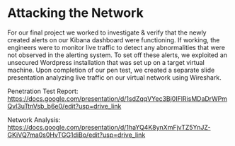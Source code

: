 # Attacking the Network

For our final project we worked to investigate & verify that the newly created alerts on our Kibana dashboard were functioning. If working, the engineers were to monitor live traffic to detect any abnormalities that were not observed in the alerting system. To set off these alerts, we exploited an unsecured Wordpress installation that was set up on a target virtual machine. Upon completion of our pen test, we created a separate slide presentation analyzing live traffic on our virtual network using Wireshark. 



Penetration Test Report: https://docs.google.com/presentation/d/1sdZqqVYec3Bj0IFlRisMDaDrWPmQvl3uTtnVsb_b6e0/edit?usp=drive_link

Network Analysis: 
https://docs.google.com/presentation/d/1haYQ4K8ynXmFjvTZ5YnJZ-GKiVQ7ma0s0HvTGG1diBo/edit?usp=drive_link
